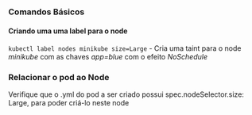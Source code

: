 ### Comandos Básicos

#### Criando uma uma label para o node
`kubectl label nodes minikube size=Large` - Cria uma taint para o node *minikube* com as chaves *app=blue* com o efeito *NoSchedule*

### Relacionar o pod ao Node
Verifique que o .yml do pod a ser criado possui spec.nodeSelector.size: Large, para poder criá-lo neste node
